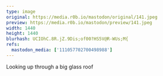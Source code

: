 ```yaml
---
type: image
original: https://media.r0b.io/mastodon/original/141.jpeg
preview: https://media.r0b.io/mastodon/preview/141.jpeg
width: 1440
height: 1440
blurhash: UCIOhC.8R.jZ.9Dis;of00?HS5V@R-WUs;M{
refs:
  mastodon_media: ['111057702700498988']
---
```


Looking up through a big glass roof
